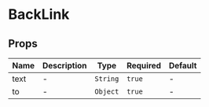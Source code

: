 # BackLink

## Props

<!-- @vuese:BackLink:props:start -->
|Name|Description|Type|Required|Default|
|---|---|---|---|---|
|text|-|`String`|`true`|-|
|to|-|`Object`|`true`|-|

<!-- @vuese:BackLink:props:end -->
